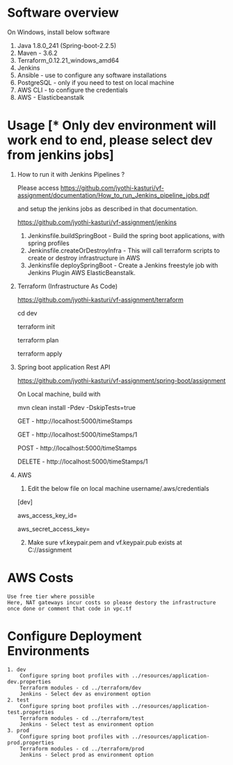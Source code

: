 # Software overview
On Windows, install below software

1. Java 1.8.0_241 (Spring-boot-2.2.5)
2. Maven - 3.6.2
3. Terraform_0.12.21_windows_amd64
4. Jenkins 
5. Ansible - use to configure any software installations
6. PostgreSQL - only if you need to test on local machine
7. AWS CLI - to configure the credentials
8. AWS - Elasticbeanstalk

# Usage [* Only dev environment will work end to end, please select dev from jenkins jobs]


1. How to run it with Jenkins Pipelines ?

    Please access https://github.com/jyothi-kasturi/vf-assignment/documentation/How_to_run_Jenkins_pipeline_jobs.pdf

    and setup the jenkins jobs as described in that documentation. 

    https://github.com/jyothi-kasturi/vf-assignment/jenkins 

    1. Jenkinsfile.buildSpringBoot - Build the spring boot applications, with spring profiles
    2. Jenkinsfile.createOrDestroyInfra - This will call terraform scripts to create or destroy infrastructure in AWS
    3. Jenkinsfile deploySpringBoot - Create a Jenkins freestyle job with Jenkins Plugin AWS ElasticBeanstalk.

2. Terraform (Infrastructure As Code) 

    https://github.com/jyothi-kasturi/vf-assignment/terraform

    cd dev

    terraform init
    
    terraform plan

    terraform apply        
    
3. Spring boot application Rest API

    https://github.com/jyothi-kasturi/vf-assignment/spring-boot/assignment

    On Local machine, build with

    mvn clean install -Pdev -DskipTests=true

    GET - http://localhost:5000/timeStamps

    GET - http://localhost:5000/timeStamps/1

    POST - http://localhost:5000/timeStamps

    DELETE - http://localhost:5000/timeStamps/1

4. AWS 

    1. Edit the below file on local machine username/.aws/credentials

    [dev]

    aws_access_key_id=

    aws_secret_access_key=

    2. Make sure vf.keypair.pem and vf.keypair.pub exists at C://assignment


# AWS Costs

    Use free tier where possible
    Here, NAT gateways incur costs so please destory the infrastructure once done or comment that code in vpc.tf

# Configure Deployment Environments 

    1. dev
        Configure spring boot profiles with ../resources/application-dev.properties
        Terraform modules - cd ../terraform/dev 
        Jenkins - Select dev as environment option
    2. test 
        Configure spring boot profiles with ../resources/application-test.properties
        Terraform modules - cd ../terraform/test
        Jenkins - Select test as environment option
    3. prod 
        Configure spring boot profiles with ../resources/application-prod.properties
        Terraform modules - cd ../terraform/prod
        Jenkins - Select prod as environment option

